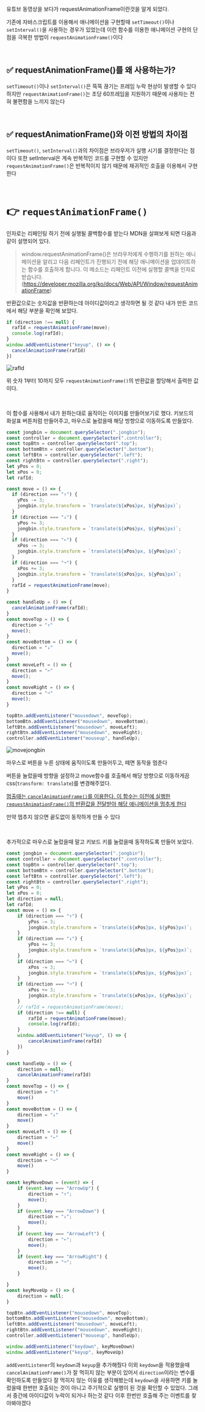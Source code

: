 유튜브 동영상을 보다가 requestAnimationFrame이란것을 알게 되었다.

기존에 자바스크립트를 이용해서 애니메이션을 구현할때 `setTimeout()`이나 `setInterval()`을 사용하는 경우가 있었는데 이런 함수를 이용한 애니메이션 구현의 단점을 극복한 방법이 `requestAnimationFrame()`이다

<br>

## ✅ requestAnimationFrame()를 왜 사용하는가?
`setTimeout()`이나 `setInterval()`은 뚝뚝 끊기는 프레임 누락 현상이 발생할 수 있다 하지만 `requestAnimationFrame()`는 초당 60프레임을 지원하기 때문에 사용자는 전혀 불편함을 느끼지 않는다 

<br>

## ✅ requestAnimationFrame()와 이전 방법의 차이점
`setTimeout()`, `setInterval()`과의 차이점은 브라우저가 실행 시기를 결정한다는 점이다 또한 setInterval은 계속 반복적인 코드를 구현할 수 있지만 `requestAnimationFrame()`은 반복적이지 않기 때문에 재귀적인 호출을 이용해서 구현한다

<br>

# 👉 `requestAnimationFrame()`
인자로는 리페인팅 하기 전에 실행될 콜백함수를 받는다 MDN을 살펴보게 되면 다음과 같이 설명되어 있다.

> window.requestAnimationFrame()은 브라우저에게 수행하기를 원하는 애니메이션을 알리고 다음 리페인트가 진행되기 전에 해당 애니메이션을 업데이트하는 함수를 호출하게 합니다. 이 메소드는 리페인트 이전에 실행할 콜백을 인자로 받습니다.  
(https://developer.mozilla.org/ko/docs/Web/API/Window/requestAnimationFrame)

반환값으로는 숫자값을 반환하는데 아이디값이라고 생각하면 될 것 같다 내가 만든 코드에서 해당 부분을 확인해 보았다.

```javascript
if (direction !== null) {
  rafId = requestAnimationFrame(move);
  console.log(rafId);
}
window.addEventListener("keyup", () => {
  cancelAnimationFrame(rafId)
})
```

![rafId](./img/rafId.png)

위 숫자 1부터 10까지 모두 `requestAnimationFrame()`의 반환값을 할당해서 출력한 값이다.

<br>

이 함수를 사용해서 내가 원하는대로 움직이는 이미지를 만들어보기로 했다. 키보드의 화살표 버튼처럼 만들어주고, 마우스로 눌렀을때 해당 방향으로 이동하도록 만들었다.
```javascript
const jongbin = document.querySelector(".jongbin");
const controller = document.querySelector(".controller");
const topBtn = controller.querySelector(".top");
const bottomBtn = controller.querySelector(".bottom");
const leftBtn = controller.querySelector(".left");
const rightBtn = controller.querySelector(".right");
let yPos = 0;
let xPos = 0;
let rafId;

const move = () => {
  if (direction === "↑") {
    yPos -= 3;
    jongbin.style.transform = `translate(${xPos}px, ${yPos}px)`;
  } 
  if (direction === "↓") {
    yPos += 3;
    jongbin.style.transform = `translate(${xPos}px, ${yPos}px)`;
  } 
  if (direction === "←") {
    xPos -= 3;
    jongbin.style.transform = `translate(${xPos}px, ${yPos}px)`;
  } 
  if (direction === "➞") {
    xPos += 3;
    jongbin.style.transform = `translate(${xPos}px, ${yPos}px)`;
  } 
  rafId = requestAnimationFrame(move);
}

const handleUp = () => {
  cancelAnimationFrame(rafId);
}
const moveTop = () => {
  direction = "↑"
  move();
}
const moveBottom = () => {
  direction = "↓"
  move();
}
const moveLeft = () => {
  direction = "←"
  move();
}
const moveRight = () => {
  direction = "➞"
  move();
}

topBtn.addEventListener("mousedown", moveTop);
bottomBtn.addEventListener("mousedown", moveBottom);
leftBtn.addEventListener("mousedown", moveLeft);
rightBtn.addEventListener("mousedown", moveRight);
controller.addEventListener("mouseup", handleUp);
```

![movejongbin](./img/movejongbin.gif)

마우스로 버튼을 누른 상태에 움직이도록 만들어두고, 떼면 동작을 멈춘다

버튼을 눌렀을때 방향을 설정하고 move함수를 호출해서 해당 방향으로 이동하게끔 css(`transform: translate`)를 변경해주었다.

<u>멈출때는 `cancelAnimationFrame()`를 이용한다. 이 함수는 이전에 실행한 `requestAnimationFrame()`의 반환값을 전달받아 해당 애니메이션을 멈추게 한다</u>

만약 멈추지 않으면 끝도없이 동작하게 만들 수 있다

<br>

추가적으로 마우스로 눌렀을때 말고 키보드 키를 눌렀을때 동작하도록 만들어 보았다.
```javascript
const jongbin = document.querySelector(".jongbin");
const controller = document.querySelector(".controller");
const topBtn = controller.querySelector(".top");
const bottomBtn = controller.querySelector(".bottom");
const leftBtn = controller.querySelector(".left");
const rightBtn = controller.querySelector(".right");
let yPos = 0;
let xPos = 0;
let direction = null;
let rafId;
const move = () => {
    if (direction === "↑") {
        yPos -= 3;
        jongbin.style.transform = `translate(${xPos}px, ${yPos}px)`;
    } 
    if (direction === "↓") {
        yPos += 3;
        jongbin.style.transform = `translate(${xPos}px, ${yPos}px)`;
    } 
    if (direction === "←") {
        xPos -= 3;
        jongbin.style.transform = `translate(${xPos}px, ${yPos}px)`;
    } 
    if (direction === "➞") {
        xPos += 3;
        jongbin.style.transform = `translate(${xPos}px, ${yPos}px)`;
    } 
    // rafId = requestAnimationFrame(move);
    if (direction !== null) {
        rafId = requestAnimationFrame(move);
        console.log(rafId);
    }
    window.addEventListener("keyup", () => {
        cancelAnimationFrame(rafId)
    })
}

const handleUp = () => {
    direction = null;
    cancelAnimationFrame(rafId)
}
const moveTop = () => {
    direction = "↑"
    move()
}
const moveBottom = () => {
    direction = "↓"
    move()
}
const moveLeft = () => {
    direction = "←"
    move()
}
const moveRight = () => {
    direction = "➞"
    move()
}

const keyMoveDown = (event) => {
    if (event.key === "ArrowUp") {
        direction = "↑";
        move();
    }
    if (event.key === "ArrowDown") {
        direction = "↓";
        move();
    }
    if (event.key === "ArrowLeft") {
        direction = "←";
        move();
    }
    if (event.key === "ArrowRight") {
        direction = "➞";
        move();
    }

}
const keyMoveUp = () => {
    direction = null;
}

topBtn.addEventListener("mousedown", moveTop);
bottomBtn.addEventListener("mousedown", moveBottom);
leftBtn.addEventListener("mousedown", moveLeft);
rightBtn.addEventListener("mousedown", moveRight);
controller.addEventListener("mouseup", handleUp);

window.addEventListener("keydown", keyMoveDown)
window.addEventListener("keyup", keyMoveUp)

```

`addEventListener`의 `keydown`과 `keyup`을 추가해줬다 이외 `keydown`을 적용했을때 `cancelAnimationFrame()`가 잘 먹히지 않는 부분이 있어서 `direction`이라는 변수를 확인하도록 만들었다 잘 먹히지 않는 이유를 생각해봤는데 `keydown`을 사용하면 키를 눌렀을때 한번만 호출되는 것이 아니고 주기적으로 실행이 된 것을 확인할 수 있었다. 그래서 중간에 아이디값이 누락이 되거나 하는것 같다 이후 한번만 호출해 주는 이벤트를 찾아봐야겠다

